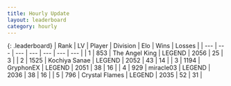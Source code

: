 ```yaml
---
title: Hourly Update
layout: leaderboard
category: hourly
---
```


{: .leaderboard}
| Rank | LV | Player | Division | Elo | Wins | Losses |
| --- | --- | --- | --- | --- | --- | --- |
| <span data-change="0">1</span> | 853 | <span title="ID: 547162">The Angel King</span> | LEGEND | <span data-change="0">2056</span> | <span data-change="0">25</span> | <span data-change="0">3</span> |
| <span data-change="0">2</span> | 1525 | <span title="ID: 164871">Kochiya Sanae</span> | LEGEND | <span data-change="0">2052</span> | <span data-change="0">43</span> | <span data-change="0">14</span> |
| <span data-change="0">3</span> | 1194 | <span title="ID: 315148">GryphonEX</span> | LEGEND | <span data-change="9">2051</span> | <span data-change="1">38</span> | <span data-change="0">16</span> |
| <span data-change="0">4</span> | 929 | <span title="ID: 416373">miracle03</span> | LEGEND | <span data-change="0">2036</span> | <span data-change="0">38</span> | <span data-change="0">16</span> |
| <span data-change="0">5</span> | 796 | <span title="ID: 163201">Crystal Flames</span> | LEGEND | <span data-change="0">2035</span> | <span data-change="0">52</span> | <span data-change="0">31</span> |